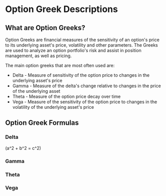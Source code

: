 # Option Greek Descriptions

## What are Option Greeks?
Option Greeks are financial measures of the sensitivity of an option's price to its underlying asset's price, volatility and other parameters.  The Greeks are used to analyze an option portfolio's risk and assist in position management, as well as pricing.

The main option greeks that are most often used are:
- Delta - Measure of sensitivity of the option price to changes in the underlying asset's price
- Gamma - Measure of the delta's change relative to changes in the price of the underlying asset
- Theta - Measure of the option price decay over time
- Vega - Measure of the sensitivity of the option price to changes in the volatility of the underlying asset's price

## Option Greek Formulas
### Delta
\(a^2 + b^2 = c^2\)

### Gamma

### Theta

### Vega
